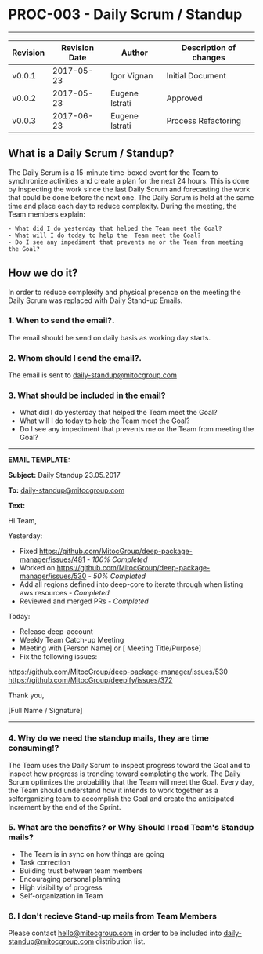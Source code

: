 # PROC-003 - Daily Scrum / Standup
----------------------------------


Revision | Revision Date | Author | Description of changes
-------- | ------------- | ------ | ----------------------
v0.0.1 | 2017-05-23 | Igor Vignan | Initial Document
v0.0.2 | 2017-05-23 | Eugene Istrati | Approved
v0.0.3 | 2017-06-23 | Eugene Istrati | Process Refactoring


## What is a Daily Scrum / Standup?

The Daily Scrum is a 15-minute time-boxed event for the Team to synchronize
activities and create a plan for the next 24 hours. This is done by inspecting the work since the
last Daily Scrum and forecasting the work that could be done before the next one. The Daily
Scrum is held at the same time and place each day to reduce complexity. During the meeting,
the Team members explain:

	- What did I do yesterday that helped the Team meet the Goal?
	- What will I do today to help the  Team meet the Goal?
	- Do I see any impediment that prevents me or the Team from meeting the Goal?

## How we do it?

In order to reduce complexity and physical presence on the meeting the Daily Scrum was replaced with Daily Stand-up Emails.

### 1. When to send the email?.
The email should be send on daily basis as working day starts.

### 2. Whom should I send the email?.
The email is sent to daily-standup@mitocgroup.com

### 3. What should be included in the email?
- What did I do yesterday that helped the Team meet the Goal?
- What will I do today to help the Team meet the Goal?
- Do I see any impediment that prevents me or the Team from meeting the Goal?

_______
**EMAIL TEMPLATE:**

**Subject:** Daily Standup 23.05.2017

**To:** daily-standup@mitocgroup.com

**Text:**

Hi Team,

Yesterday:
- Fixed https://github.com/MitocGroup/deep-package-manager/issues/481 - *100% Completed*
- Worked on https://github.com/MitocGroup/deep-package-manager/issues/530 - *50% Completed*
- Add all regions defined into deep-core to iterate through when listing aws resources - *Completed*
- Reviewed and merged PRs - *Completed*

Today:
- Release deep-account
- Weekly Team Catch-up Meeting
- Meeting with [Person Name] or [ Meeting Title/Purpose]
- Fix the following issues:

 https://github.com/MitocGroup/deep-package-manager/issues/530
 https://github.com/MitocGroup/deepify/issues/372

Thank you,

[Full Name / Signature]
____

### 4. Why do we need the standup mails, they are time consuming!?
The Team uses the Daily Scrum to inspect progress toward the Goal and to inspect how progress is trending toward completing the work. The Daily Scrum optimizes the probability that the Team will meet the Goal. Every day, the Team should understand how it intends to work together as a selforganizing team to accomplish the Goal and create the anticipated Increment by the end of the Sprint.

### 5. What are the benefits? or Why Should I read Team's Standup mails?
- The Team is in sync on how things are going
- Task correction
- Building trust between team members
- Encouraging personal planning
- High visibility of progress
- Self-organization in Team

### 6. I don't recieve Stand-up mails from Team Members
Please contact hello@mitocgroup.com in order to be included into daily-standup@mitocgroup.com distribution list.
